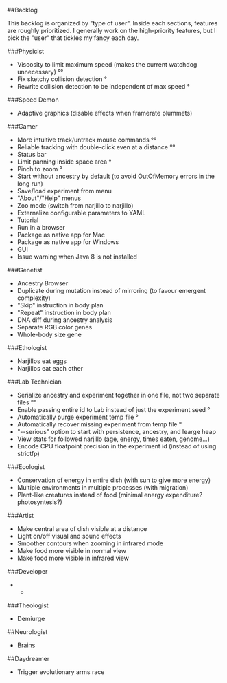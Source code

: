 ##Backlog

This backlog is organized by "type of user". Inside each sections, features are roughly prioritized.
I generally work on the high-priority features, but I pick the "user" that tickles my fancy each day.

###Physicist

* Viscosity to limit maximum speed (makes the current watchdog unnecessary) °°
* Fix sketchy collision detection °
* Rewrite collision detection to be independent of max speed °

###Speed Demon

* Adaptive graphics (disable effects when framerate plummets)

###Gamer

* More intuitive track/untrack mouse commands °°
* Reliable tracking with double-click even at a distance °°
* Status bar
* Limit panning inside space area °
* Pinch to zoom °
* Start without ancestry by default (to avoid OutOfMemory errors in the long run)
* Save/load experiment from menu
* "About"/"Help" menus
* Zoo mode (switch from narjillo to narjillo)
* Externalize configurable parameters to YAML
* Tutorial
* Run in a browser
* Package as native app for Mac
* Package as native app for Windows
* GUI
* Issue warning when Java 8 is not installed

###Genetist

* Ancestry Browser
* Duplicate during mutation instead of mirroring (to favour emergent complexity)
* "Skip" instruction in body plan
* "Repeat" instruction in body plan
* DNA diff during ancestry analysis
* Separate RGB color genes
* Whole-body size gene

###Ethologist

* Narjillos eat eggs
* Narjillos eat each other

###Lab Technician

* Serialize ancestry and experiment together in one file, not two separate files °°
* Enable passing entire id to Lab instead of just the experiment seed °
* Automatically purge experiment temp file °
* Automatically recover missing experiment from temp file °
* "--serious" option to start with persistence, ancestry, and learge heap
* View stats for followed narjillo (age, energy, times eaten, genome...)
* Encode CPU floatpoint precision in the experiment id (instead of using strictfp)

###Ecologist

* Conservation of energy in entire dish (with sun to give more energy)
* Multiple environments in multiple processes (with migration)
* Plant-like creatures instead of food (minimal energy expenditure? photosyntesis?)

###Artist

* Make central area of dish visible at a distance
* Light on/off visual and sound effects
* Smoother contours when zooming in infrared mode
* Make food more visible in normal view
* Make food more visible in infrared view

###Developer

* -

###Theologist

* Demiurge

##Neurologist

* Brains

##Daydreamer

* Trigger evolutionary arms race
